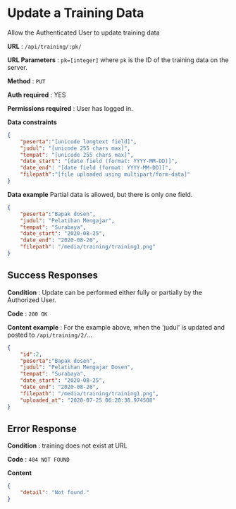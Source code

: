 # Update a Training Data

Allow the Authenticated User to update training data

**URL** : `/api/training/:pk/`

**URL Parameters** : `pk=[integer]` where `pk` is the ID of the training data on the
server.

**Method** : `PUT`

**Auth required** : YES

**Permissions required** : User has logged in.

**Data constraints**

```json
{
    "peserta":"[unicode longtext field]",
    "judul": "[unicode 255 chars max]",
    "tempat": "[unicode 255 chars max]",
    "date_start": "[date field (format: YYYY-MM-DD)]",
    "date_end": "[date field (format: YYYY-MM-DD)]",
    "filepath":"[file uploaded using multipart/form-data]"
}
```

**Data example** Partial data is allowed, but there is only one field.

```json
{
    "peserta":"Bapak dosen",
    "judul": "Pelatihan Mengajar",
    "tempat": "Surabaya",
    "date_start": "2020-08-25",
    "date_end": "2020-08-26",
    "filepath": "/media/training/training1.png"
}
```

## Success Responses

**Condition** : Update can be performed either fully or partially by the Authorized User.

**Code** : `200 OK`

**Content example** : For the example above, when the 'judul' is updated and
posted to `/api/training/2/`...

```json
{
    "id":2,
    "peserta":"Bapak dosen",
    "judul": "Pelatihan Mengajar Dosen",
    "tempat": "Surabaya",
    "date_start": "2020-08-25",
    "date_end": "2020-08-26",
    "filepath": "/media/training/training1.png",
    "uploaded_at": "2020-07-25 06:20:38.974508"
}
```

## Error Response

**Condition** : training does not exist at URL

**Code** : `404 NOT FOUND`

**Content**
```json
{
    "detail": "Not found."
}
```

<!-- ### Or

**Condition** : Authorized User is not Owner of Account at URL.

**Code** : `403 FORBIDDEN`

**Content** : `{}` -->

<!-- ## Notes -->
